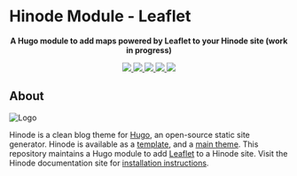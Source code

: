 # Hinode Module - Leaflet

<!-- Tagline -->
<p align="center">
    <b>A Hugo module to add maps powered by Leaflet to your Hinode site (work in progress)</b>
    <br />
</p>

<!-- Badges -->
<p align="center">
    <a href="https://gohugo.io" alt="Hugo website">
        <img src="https://img.shields.io/badge/generator-hugo-brightgreen" />
    </a>
    <a href="https://github.com/gethinode/mod-leaflet/commits/main" alt="Last commit">
        <img src="https://img.shields.io/github/last-commit/gethinode/mod-leaflet.svg" />
    </a>
    <a href="https://github.com/gethinode/mod-leaflet/issues" alt="Issues">
        <img src="https://img.shields.io/github/issues/gethinode/mod-leaflet.svg" />
    </a>
    <a href="https://github.com/gethinode/mod-leaflet/pulls" alt="Pulls">
        <img src="https://img.shields.io/github/issues-pr-raw/gethinode/mod-leaflet.svg" />
    </a>
    <a href="https://github.com/gethinode/mod-leaflet/blob/main/LICENSE" alt="License">
        <img src="https://img.shields.io/github/license/gethinode/mod-leaflet" />
    </a>
</p>

## About

![Logo](https://raw.githubusercontent.com/gethinode/hinode/main/static/img/logo.png)

Hinode is a clean blog theme for [Hugo][hugo], an open-source static site generator. Hinode is available as a [template][repository_template], and a [main theme][repository]. This repository maintains a Hugo module to add [Leaflet][leaflet] to a Hinode site. Visit the Hinode documentation site for [installation instructions][hinode_docs].

<!-- MARKDOWN PUBLIC LINKS -->
[hugo]: https://gohugo.io

<!-- MARKDOWN MAINTAINED LINKS -->
<!-- TODO: add blog link
[blog]: https://markdumay.com
-->

[hinode_docs]: https://gethinode.com
[leaflet]: https://leafletjs.com
[repository]: https://github.com/gethinode/hinode.git
[repository_template]: https://github.com/gethinode/template.git
